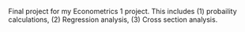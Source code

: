 Final project for my Econometrics 1 project. This includes (1) probaility calculations, (2) Regression analysis, (3) Cross section analysis.
